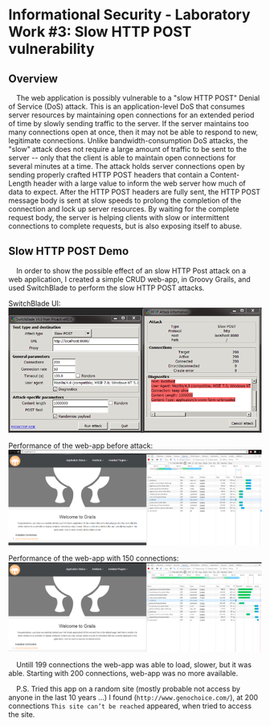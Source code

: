 # Informational Security - Laboratory Work #3: Slow HTTP POST vulnerability

## Overview

&nbsp; &nbsp; The web application is possibly vulnerable to a "slow HTTP POST" Denial of Service (DoS) attack. This is an application-level DoS that consumes server resources by maintaining open connections for an extended period of time by slowly sending traffic to the server. If the server maintains too many connections open at once, then it may not be able to respond to new, legitimate connections. Unlike bandwidth-consumption DoS attacks, the "slow" attack does not require a large amount of traffic to be sent to the server -- only that the client is able to maintain open connections for several minutes at a time. The attack holds server connections open by sending properly crafted HTTP POST headers that contain a Content-Length header with a large value to inform the web server how much of data to expect. After the HTTP POST headers are fully sent, the HTTP POST message body is sent at slow speeds to prolong the completion of the connection and lock up server resources. By waiting for the complete request body, the server is helping clients with slow or intermittent connections to complete requests, but is also exposing itself to abuse.

## Slow HTTP POST Demo

&nbsp; &nbsp; In order to show the possible effect of an slow HTTP Post attack on a web application, I created a simple CRUD web-app, in Groovy Grails, and used SwitchBlade to perform the slow HTTP POST attacks.   

SwitchBlade UI:
![Alt text](1.png?raw=true)  

Performance of the web-app before attack:
![Alt text](2.png?raw=true) 

Performance of the web-app with 150 connections:
![Alt text](3.png?raw=true) 

&nbsp; &nbsp; Untill 199 connections the web-app was able to load, slower, but it was able. Starting with 200 connections, web-app was no more available.

&nbsp; &nbsp; P.S. Tried this app on a random site (mostly probable not access by anyone in the last 10 years ...) I found (`http://www.genochoice.com/`), at 200 connections `This site can’t be reached` appeared, when tried to access the site.
